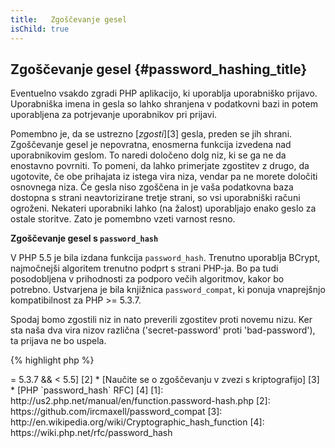 ```yaml
---
title:   Zgoščevanje gesel
isChild: true
---
```


## Zgoščevanje gesel {#password_hashing_title}

Eventuelno vsakdo zgradi PHP aplikacijo, ki uporablja uporabniško prijavo. Uporabniška imena in gesla so lahko shranjena v podatkovni bazi in potem uporabljena za potrjevanje
uporabnikov pri prijavi.

Pomembno je, da se ustrezno [_zgosti_][3] gesla, preden se jih shrani. Zgoščevanje gesel je nepovratna, enosmerna funkcija izvedena nad uporabnikovim geslom. To naredi
določeno dolg niz, ki se ga ne da enostavno povrniti. To pomeni, da lahko primerjate zgostitev z drugo, da ugotovite, če obe prihajata iz istega vira niza, vendar pa ne morete
določiti osnovnega niza. Če gesla niso zgoščena in je vaša podatkovna baza dostopna s strani neavtorizirane tretje strani, so vsi uporabniški računi ogroženi. Nekateri uporabniki
lahko (na žalost) uporabljajo enako geslo za ostale storitve. Zato je pomembno vzeti varnost resno.

**Zgoščevanje gesel s `password_hash`**

V PHP 5.5 je bila izdana funkcija `password_hash`. Trenutno uporablja BCrypt, najmočnejši algoritem trenutno podprt s strani PHP-ja. Bo pa tudi posodobljena v prihodnosti za podporo večih
algoritmov, kakor bo potrebno. Ustvarjena je bila knjižnica `password_compat`, ki ponuja vnaprejšnjo kompatibilnost za PHP >= 5.3.7.

Spodaj bomo zgostili niz in nato preverili zgostitev proti novemu nizu. Ker sta naša dva vira nizov različna ('secret-password' proti 'bad-password'), ta prijava ne bo uspela.

{% highlight php %}
<?php
                      
require 'password.php';

$passwordHash = password_hash('secret-password', PASSWORD_DEFAULT);

if (password_verify('bad-password', $passwordHash)) {
    // Correct Password
} else {
    // Wrong password
}
{% endhighlight %}



* [Naučite se o `password_hash`] [1]
* [`password_compat` za PHP  >= 5.3.7 && < 5.5] [2]
* [Naučite se o zgoščevanju v zvezi s kriptografijo] [3]
* [PHP `password_hash` RFC] [4]

[1]: http://us2.php.net/manual/en/function.password-hash.php
[2]: https://github.com/ircmaxell/password_compat
[3]: http://en.wikipedia.org/wiki/Cryptographic_hash_function
[4]: https://wiki.php.net/rfc/password_hash
